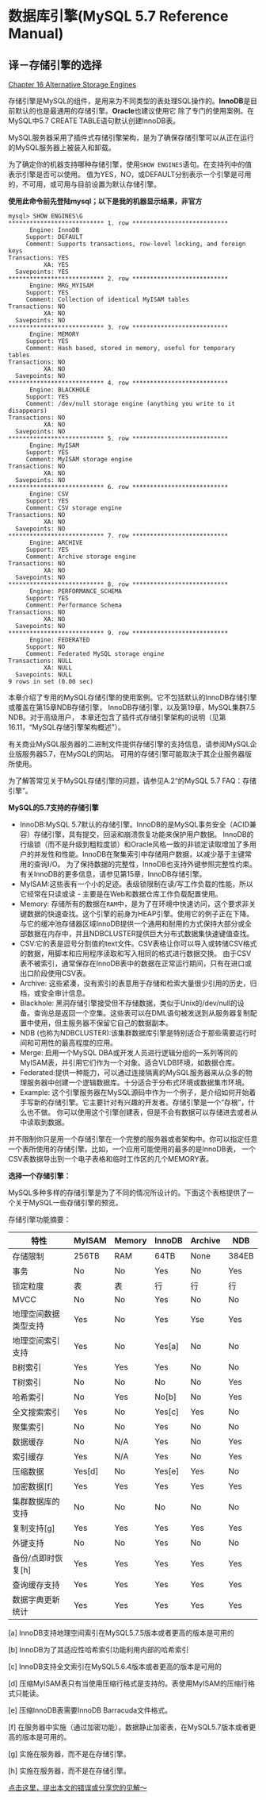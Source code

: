 # 数据库引擎(MySQL 5.7 Reference Manual)

## 译－存储引擎的选择
[Chapter 16 Alternative Storage Engines](http://dev.mysql.com/doc/refman/5.7/en/storage-engines.html)

存储引擎是MySQL的组件，是用来为不同类型的表处理SQL操作的。**InnoDB**是目前默认的也是最通用的存储引擎。**Oracle**也建议使用它
除了专门的使用案例。在MySQL中5.7 CREATE TABLE语句默认创建InnoDB表。

MySQL服务器采用了插件式存储引擎架构，是为了确保存储引擎可以从正在运行的MySQL服务器上被装入和卸载。

为了确定你的机器支持哪种存储引擎，使用` SHOW ENGINES `语句。在支持列中的值表示引擎是否可以使用。
值为YES，NO，或DEFAULT分别表示一个引擎是可用的，不可用，或可用与目前设置为默认存储引擎。

**使用此命令前先登陆mysql；以下是我的机器显示结果，非官方**
```
mysql> SHOW ENGINES\G
*************************** 1. row ***************************
      Engine: InnoDB
     Support: DEFAULT
     Comment: Supports transactions, row-level locking, and foreign keys
Transactions: YES
          XA: YES
  Savepoints: YES
*************************** 2. row ***************************
      Engine: MRG_MYISAM
     Support: YES
     Comment: Collection of identical MyISAM tables
Transactions: NO
          XA: NO
  Savepoints: NO
*************************** 3. row ***************************
      Engine: MEMORY
     Support: YES
     Comment: Hash based, stored in memory, useful for temporary tables
Transactions: NO
          XA: NO
  Savepoints: NO
*************************** 4. row ***************************
      Engine: BLACKHOLE
     Support: YES
     Comment: /dev/null storage engine (anything you write to it disappears)
Transactions: NO
          XA: NO
  Savepoints: NO
*************************** 5. row ***************************
      Engine: MyISAM
     Support: YES
     Comment: MyISAM storage engine
Transactions: NO
          XA: NO
  Savepoints: NO
*************************** 6. row ***************************
      Engine: CSV
     Support: YES
     Comment: CSV storage engine
Transactions: NO
          XA: NO
  Savepoints: NO
*************************** 7. row ***************************
      Engine: ARCHIVE
     Support: YES
     Comment: Archive storage engine
Transactions: NO
          XA: NO
  Savepoints: NO
*************************** 8. row ***************************
      Engine: PERFORMANCE_SCHEMA
     Support: YES
     Comment: Performance Schema
Transactions: NO
          XA: NO
  Savepoints: NO
*************************** 9. row ***************************
      Engine: FEDERATED
     Support: NO
     Comment: Federated MySQL storage engine
Transactions: NULL
          XA: NULL
  Savepoints: NULL
9 rows in set (0.00 sec)
```

本章介绍了专用的MySQL存储引擎的使用案例。它不包括默认的InnoDB存储引擎或覆盖在第15章NDB存储引擎，
InnoDB存储引擎，以及第19章，MySQL集群7.5 NDB。对于高级用户，
本章还包含了插件式存储引擎架构的说明（见第16.11，“MySQL存储引擎架构概述”）。

有关商业MySQL服务器的二进制文件提供存储引擎的支持信息，请参阅MySQL企业版服务器5.7，在MySQL的网站。
可用的存储引擎可能取决于其企业服务器版所使用。

为了解答常见关于MySQL存储引擎的问题，请参见A.2“的MySQL 5.7 FAQ：存储引擎”。

**MySQL的5.7支持的存储引擎**

+ InnoDB:MySQL 5.7默认的存储引擎。InnoDB的是MySQL事务安全（ACID兼容）存储引擎，具有提交，回滚和崩溃恢复功能来保护用户数据。
InnoDB的行级锁（而不是升级到粗粒度锁）和Oracle风格一致的非锁定读取增加了多用户的并发性和性能。InnoDB在聚集索引中存储用户数据，以减少基于主键常用的查询I/O。
为了保持数据的完整性，InnoDB也支持外键参照完整性约束。有关InnoDB的更多信息，请参见第15章，InnoDB存储引擎。
+ MyISAM:这些表有一个小的足迹。表级锁限制在读/写工作负载的性能，所以它经常在只读或读 - 主要是在Web和数据仓库工作负载配置使用。 
+ Memory: 存储所有的数据在`RAM`中，是为了在环境中快速访问，这个要求非关键数据的快速查找。这个引擎的前身为HEAP引擎。使用它的例子正在下降。
与它的缓冲池存储器区域InnoDB提供一个通用和耐用的方式保持大部分或全部数据在内存中，并且NDBCLUSTER提供巨大分布式数据集快速键值查找。
+ CSV:它的表是逗号分割值的text文件。CSV表格让你可以导入或转储CSV格式的数据，用脚本和应用程序读取和写入相同的格式进行数据交换。
由于CSV表不被索引，通常保存在InnoDB表中的数据在正常运行期间，只有在进口或出口阶段使用CSV表。
+ Archive: 这些紧凑，没有索引的表意用于存储和检索大量很少引用的历史，归档，或安全审计信息。
+ Blackhole: 黑洞存储引擎接受但不存储数据，类似于Unix的/dev/null的设备。查询总是返回一个空集。这些表可以在DML语句被发送到从服务器复制配置中使用，但主服务器不保留它自己的数据副本。
+ NDB (也称为NDBCLUSTER):该集群数据库引擎是特别适合于那些需要运行时间和可用性的最高程度的应用。
+ Merge: 启用一个MySQL DBA或开发人员进行逻辑分组的一系列等同的MyISAM表，并引用它们作为一个对象。适合VLDB环境，如数据仓库。
+ Federated:提供一种能力，可以通过连接隔离的MySQL服务器来从众多的物理服务器中创建一个逻辑数据库。十分适合于分布式环境或数据集市环境。
+ Example: 这个引擎服务器在MySQL源码中作为一个例子，是介绍如何开始着手写新的存储引擎。它主要针对有兴趣的开发者。存储引擎是一个“存根”，什么也不做。
你可以使用这个引擎创建表，但是不会有数据可以存储进去或者从中读取到数据。

并不限制你只是用一个存储引擎在一个完整的服务器或者架构中。你可以指定任意一个表所使用的存储引擎。比如，一个应用可能使用的最多的是InnoDB表，
一个CSV表数据导出到一个电子表格和临时工作区的几个MEMORY表。

**选择一个存储引擎：**

MySQL多种多样的存储引擎是为了不同的情况所设计的。下面这个表格提供了一个关于MySQL一些存储引擎的预览。

存储引擎功能摘要：

|   特性     | MyISAM | Memory |	InnoDB| Archive | NDB |
|-----------|--------|--------|-------|---------|-----|
|  存储限制   | 256TB | 	RAM   |  64TB | None    | 384EB|
|  事务      | No | 	No   |  Yes | No  | Yes|
| 锁定粒度     | 表 | 	表  |  行 | 行 | 行|
|MVCC    | No | 	No   |  Yes | No  | No|
|地理空间数据类型支持| Yes | 	No   |  Yes | Yse | Yes|
|地理空间索引支持| Yes | 	No   |  Yes[a] | No | No|
|B树索引| Yes | 	Yes  |  Yes | No | No|
|T树索引| No | No |  No | No | Yes|
|哈希索引| No | Yes |  No[b] | No | Yes|
|全文搜索索引| Yes | No |  Yes[c] | Yes | No|
|聚集索引| No | 	No   |  Yes | No  | No|
|数据缓存|No|	N/A	|Yes|No|Yes|
|索引缓存|Yes|	N/A	|Yes|No|Yes|
|压缩数据|Yes[d]|	No|Yes[e]|Yes|No|
|加密数据[f]|Yes|	Yes|Yes|Yes|Yes|
|集群数据库的支持|No|No|No|No|No|
|复制支持[g]|Yes|	Yes|Yes|Yes|Yes|
|外键支持|No|	No|	Yes|No|No|
|备份/点即时恢复[h]|Yes|	Yes|Yes|Yes|Yes|
|查询缓存支持|Yes|	Yes|Yes|Yes|Yes|
|数据字典更新统计|Yes|	Yes|Yes|Yes|Yes|

[a] InnoDB支持地理空间索引在MySQL5.7.5版本或者更高的版本是可用的

[b] InnoDB为了其适应性哈希索引功能利用内部的哈希索引

[c] InnoDB支持全文索引在MySQL5.6.4版本或者更高的版本是可用的

[d] 压缩MyISAM表只有当使用压缩行格式是支持的。表使用MyISAM的压缩行格式只能读。

[e] 压缩InnoDB表需要InnoDB Barracuda文件格式。

[f] 在服务器中实施（通过加密功能）。数据静止加密表，在MySQL5.7版本或者更高的版本是可用的。

[g] 实施在服务器，而不是在存储引擎。

[h] 实施在服务器，而不是在存储引擎。

[点击这里，提出本文的错误或分享您的见解～](https://github.com/YuanLianDu/YLD-with-Php/issues/4)